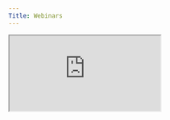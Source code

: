 ```yaml
---
Title: Webinars
---
```


<div class="embed-responsive embed-responsive-16by9">
  <iframe class="embed-responsive-item" src="https://www.youtube.com/watch?v=XGCTtDgNty4" allowfullscreen></iframe>
</div>
